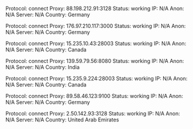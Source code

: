 Protocol: connect
Proxy: 88.198.212.91:3128
Status: working
IP: N/A
Anon: N/A
Server: N/A
Country: Germany

Protocol: connect
Proxy: 176.97.210.117:3000
Status: working
IP: N/A
Anon: N/A
Server: N/A
Country: Germany

Protocol: connect
Proxy: 15.235.10.43:28003
Status: working
IP: N/A
Anon: N/A
Server: N/A
Country: Canada

Protocol: connect
Proxy: 139.59.79.56:8080
Status: working
IP: N/A
Anon: N/A
Server: N/A
Country: India

Protocol: connect
Proxy: 15.235.9.224:28003
Status: working
IP: N/A
Anon: N/A
Server: N/A
Country: Canada

Protocol: connect
Proxy: 89.58.46.123:9100
Status: working
IP: N/A
Anon: N/A
Server: N/A
Country: Germany

Protocol: connect
Proxy: 2.50.142.93:3128
Status: working
IP: N/A
Anon: N/A
Server: N/A
Country: United Arab Emirates

